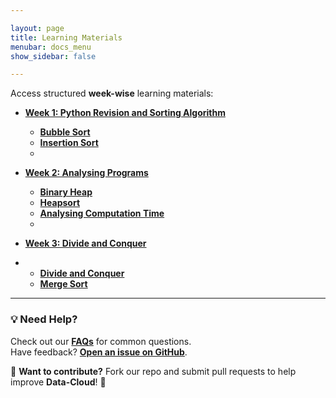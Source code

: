 ```yaml
---

layout: page
title: Learning Materials
menubar: docs_menu
show_sidebar: false

---
```


Access structured **week-wise** learning materials:

- **[Week 1: Python Revision and Sorting Algorithm](/docs/week-1/)**
  
  - **[Bubble Sort](/docs/week-1/bubble-sort/)**
  - **[Insertion Sort](/docs/week-1/insertion-sort/)**
  - 
- **[Week 2: Analysing Programs](/docs/getting-started/week-2/)**

  - **[Binary Heap](/docs/week-2/binary-heap/)**
  - **[Heapsort](docs/getting-started/week_2.md)**
  - **[Analysing Computation Time](/docs/week-2/analysing-computation-time/)**
  - 
- **[Week 3: Divide and Conquer](/docs/week-3/)**
- 
  - **[Divide and Conquer](/docs/week-3/divide-and-conquer/)**
  - **[Merge Sort](/docs/week-3/merge-sort/)**

 
---

### 💡 Need Help?
Check out our **[FAQs](/docs/faqs/)** for common questions.  
Have feedback? **[Open an issue on GitHub](https://github.com/Data-cloud02/data-cloud/issues)**.  

🔗 **Want to contribute?** Fork our repo and submit pull requests to help improve **Data-Cloud**! 🚀
